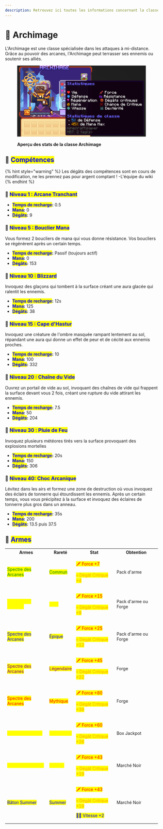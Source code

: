 ```yaml
---
description: Retrouvez ici toutes les informations concernant la classe Archimage
---
```


# 📖 Archimage

L'Archimage est une classe spécialisée dans les attaques à mi-distance. Grâce au pouvoir des arcanes, l'Archimage peut terrasser ses ennemis ou soutenir ses alliés.

<figure><img src="../../.gitbook/assets/Les_Classes/Archimage.png" alt=""><figcaption><p><strong>Aperçu des stats de la classe Archimage</strong></p></figcaption></figure>

## 💠 <mark style="color:blue;">Compétences</mark>

{% hint style="warning" %}
Les dégâts des compétences sont en cours de modification, ne les prennez pas pour argent comptant !
-L'équipe du wiki
{% endhint %}

### 🔸 <mark style="color:blue;">Niveau 1 : Arcane Tranchant</mark>


* <mark style="color:blue;">**Temps de recharge**</mark>**:** 0.5
* <mark style="color:blue;">**Mana**</mark>**:** 0
* <mark style="color:blue;">**Dégâts**</mark>**:** 9

### 🔸 <mark style="color:blue;">**Niveau 5 : Bouclier Mana**</mark>

Vous formez 2 boucliers de mana qui vous donne résistance. Vos boucliers se régénèrent après un certain temps.

* <mark style="color:blue;">**Temps de recharge**</mark>**:** Passif (toujours actif)
* <mark style="color:blue;">**Mana**</mark>**:** 0
* <mark style="color:blue;">**Dégâts**</mark>**:** 153 

### 🔸 <mark style="color:blue;">**Niveau 10 : Blizzard**</mark>

Invoquez des glaçons qui tombent à la surface créant une aura glacée qui ralentit les ennemis.


* <mark style="color:blue;">**Temps de recharge**</mark>**:** 12s
* <mark style="color:blue;">**Mana**</mark>**:** 125
* <mark style="color:blue;">**Dégâts**</mark>**:** 38

### 🔸 <mark style="color:blue;">**Niveau 15 : Cape d'Hastur**</mark>

Invoquez une créature de l'ombre masquée rampant lentement au sol, répandant une aura qui donne un effet de peur et de cécité aux ennemis proches.

* <mark style="color:blue;">**Temps de recharge**</mark>**:** 10
* <mark style="color:blue;">**Mana**</mark>**:** 100
* <mark style="color:blue;">**Dégâts**</mark>**:** 332

### 🔸 <mark style="color:blue;">**Niveau 20 : Chaîne du Vide**</mark>

Ouvrez un portail de vide au sol, invoquant des chaînes de vide qui frappent la surface devant vous 2 fois, créant une rupture du vide attirant les ennemis. 

* <mark style="color:blue;">**Temps de recharge**</mark>**:** 7.5
* <mark style="color:blue;">**Mana**</mark>**:** 50
* <mark style="color:blue;">**Dégâts**</mark>**:** 204

### 🔸 <mark style="color:blue;">**Niveau 30 : Pluie de Feu**</mark>

Invoquez plusieurs météores tirés vers la surface provoquant des explosions mortelles 

* <mark style="color:blue;">**Temps de recharge**</mark>**:** 20s
* <mark style="color:blue;">**Mana**</mark>**:** 150
* <mark style="color:blue;">**Dégâts**</mark>**:** 306

### 🔸 <mark style="color:blue;">**Niveau 40: Choc Arcanique**</mark>

Lévitez dans les airs et formez une zone de destruction où vous invoquez des éclairs de tonnerre qui étourdissent les ennemis. Après un certain temps, vous vous précipitez à la surface et invoquez des éclaires de tonnerre plus gros dans un anneau.

* <mark style="color:blue;">**Temps de recharge**</mark>**:** 35s
* <mark style="color:blue;">**Mana**</mark>**:** 200
* <mark style="color:blue;">**Dégâts**</mark>**:** 13.5 puis 37.5

## 💠 <mark style="color:blue;">Armes</mark>

<table>
  <tr>
    <th>Armes</th>
    <th>Rareté</th>
    <th>Stat</th>
    <th>Obtention</th>
  </tr>
  <tr>
    <td><mark style="color:green;">Spectre des Arcanes</mark></td>
    <td><mark style="color:green;">Commun</mark></td>
    <td>
     <p><mark style="color:red;">🗡 Force +7</mark></p>
     <p><mark style="color:orange;">💀 Dégât Critique +4</mark></p>
    </td>
    <td>Pack d'arme</td>
  </tr>
  <tr>
    <td><mark style="color:yellow;">Spectre des Arcanes</mark></td>
    <td><mark style="color:yellow;">Rare</mark></td>
    <td>
     <p><mark style="color:red;">🗡 Force +15</mark></p>
     <p><mark style="color:orange;">💀 Dégât Critique +8</mark></p>
    </td>
    <td>Pack d'arme ou Forge</td>
  </tr>
  <tr>
    <td><mark style="color:blue;">Spectre des Arcanes</mark></td>
    <td><mark style="color:blue;">Épique</mark></td>
    <td>
     <p><mark style="color:red;">🗡 Force +25</mark></p>
     <p><mark style="color:orange;">💀 Dégât Critique +12</mark></p>
    </td>
    <td>Pack d'arme ou Forge</td>
  </tr>
  <tr>
    <td><mark style="color:purple;">Spectre des Arcanes</mark></td>
    <td><mark style="color:purple;">Légendaire</mark></td>
    <td>
     <p><mark style="color:red;">🗡 Force +45</mark></p>
     <p><mark style="color:orange;">💀 Dégât Critique +22</mark></p>
    </td>
    <td>Forge</td>
  </tr>
  <tr>
    <td><mark style="color:red;">Spectre des Arcanes</mark></td>
    <td><mark style="color:red;">Mythique</mark></td>
    <td>
     <p><mark style="color:red;">🗡 Force +80</mark></p>
     <p><mark style="color:orange;">💀 Dégât Critique +39</mark></p>
    </td>
    <td>Forge</td>
  </tr>
  <tr>
    <td><mark style="color:yellow;">Bâton Légendaire</mark></td>
    <td><mark style="color:yellow;">Légendaire</mark></td>
    <td>
     <p><mark style="color:red;">🗡 Force +60</mark></p>
     <p><mark style="color:orange;">💀 Dégât Critique +26</mark></p>
    </td>
    <td>Box Jackpot</td>
  </tr>
  <tr>
    <td><mark style="color:yellow;">Bâton en Chocolat</mark></td>
    <td><mark style="color:yellow;">Pâques</mark></td>
    <td>
     <p><mark style="color:red;">🗡 Force +43</mark></p>
     <p><mark style="color:orange;">💀 Dégât Critique +19</mark></p>
    </td>
    <td>Marché Noir</td>
  </tr>
  <tr>
    <td><mark style="color:blue;">Bâton Summer</mark></td>
    <td><mark style="color:blue;">Summer</mark></td>
    <td>
     <p><mark style="color:red;">🗡 Force +43</mark></p>
     <p><mark style="color:orange;">💀 Dégât Critique +19</mark></p>
     <p><mark style="color:blue;">🏃‍♂️ Vitesse +2</mark></p>
    </td>
    <td>Marché Noir</td>
  </tr>
</table>
